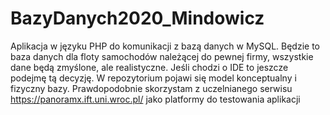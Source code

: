 # BazyDanych2020_Mindowicz
Aplikacja w języku PHP do komunikacji z bazą danych w MySQL.
Będzie to baza danych dla floty samochodów należącej do pewnej firmy, wszystkie dane będą zmyślone, ale realistyczne.
Jeśli chodzi o IDE to jeszcze podejmę tą decyzję.
W repozytorium pojawi się model konceptualny i fizyczny bazy.
Prawdopodobnie skorzystam z uczelnianego serwisu https://panoramx.ift.uni.wroc.pl/ jako platformy do testowania aplikacji
